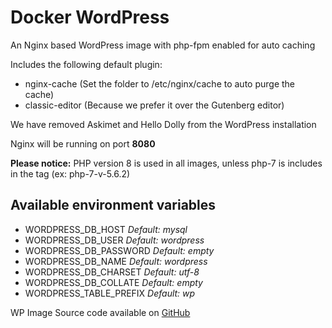 # Docker WordPress

An Nginx based WordPress image with php-fpm enabled for auto caching

Includes the following default plugin:
- nginx-cache (Set the folder to /etc/nginx/cache to auto purge the cache)
- classic-editor (Because we prefer it over the Gutenberg editor)

We have removed Askimet and Hello Dolly from the WordPress installation

Nginx will be running on port **8080**

**Please notice:** 
PHP version 8 is used in all images, unless php-7 is includes in the tag (ex: php-7-v-5.6.2)

## Available environment variables

- WORDPRESS_DB_HOST _Default: mysql_
- WORDPRESS_DB_USER _Default: wordpress_
- WORDPRESS_DB_PASSWORD _Default: empty_
- WORDPRESS_DB_NAME _Default: wordpress_
- WORDPRESS_DB_CHARSET _Default: utf-8_
- WORDPRESS_DB_COLLATE _Default: empty_
- WORDPRESS_TABLE_PREFIX _Default: wp_

WP Image Source code available on [GitHub](https://github.com/roefja/docker-wordpress)